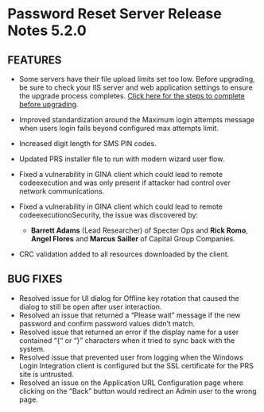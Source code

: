 [title]: # (5.2.0 Release)
[tags]: # (release notes)
[priority]: # (1001)
# Password Reset Server Release Notes 5.2.0

## FEATURES

* Some servers have their file upload limits set too low. Before upgrading, be sure to check your IIS server and web application settings to ensure the upgrade process completes. [Click here for the steps to complete before upgrading](../installation/upgrade/index.md).

* Improved standardization around the Maximum login attempts message when users login fails beyond configured max attempts limit.
* Increased digit length for SMS PIN codes.
* Updated PRS installer file to run with modern wizard user flow.
* Fixed a vulnerability in GINA client which could lead to remote codeexecution and was only present if attacker had control over network communications.
* Fixed a vulnerability in GINA client which could lead to remote codeexecutionoSecurity, the issue was discovered by:

   * __Barrett Adams__ (Lead Researcher) of Specter Ops and __Rick Romo__, __Angel Flores__ and __Marcus Sailler__ of Capital Group Companies.

* CRC validation added to all resources downloaded by the client.

## BUG FIXES

* Resolved issue for UI dialog for Offline key rotation that caused the dialog to still be open after user interaction.
* Resolved an issue that returned a “Please wait” message if the new password and confirm password values didn’t match.
* Resolved issue that returned an error if the display name for a user contained “{“ or “}” characters when it tried to sync back with the system.
* Resolved issue that prevented user from logging when the Windows Login Integration client is configured but the SSL certificate for the PRS site is untrusted.
* Resolved an issue on the Application URL Configuration page where clicking on the “Back” button would redirect an Admin user to the wrong page.
